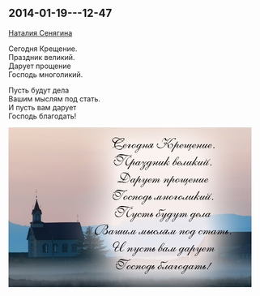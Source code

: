 ## 2014-01-19---12-47

[Наталия Сенягина](https://vk.com/id33862652)

Сегодня Крещение.<br />
Праздник великий.<br />
Дарует прощение<br />
Господь многоликий.

Пусть будут дела<br />
Вашим мыслям под стать.<br />
И пусть вам дарует<br />
Господь благодать!

![2014-01-19---12-47.jpg](2014-01-19---12-47.jpg)
